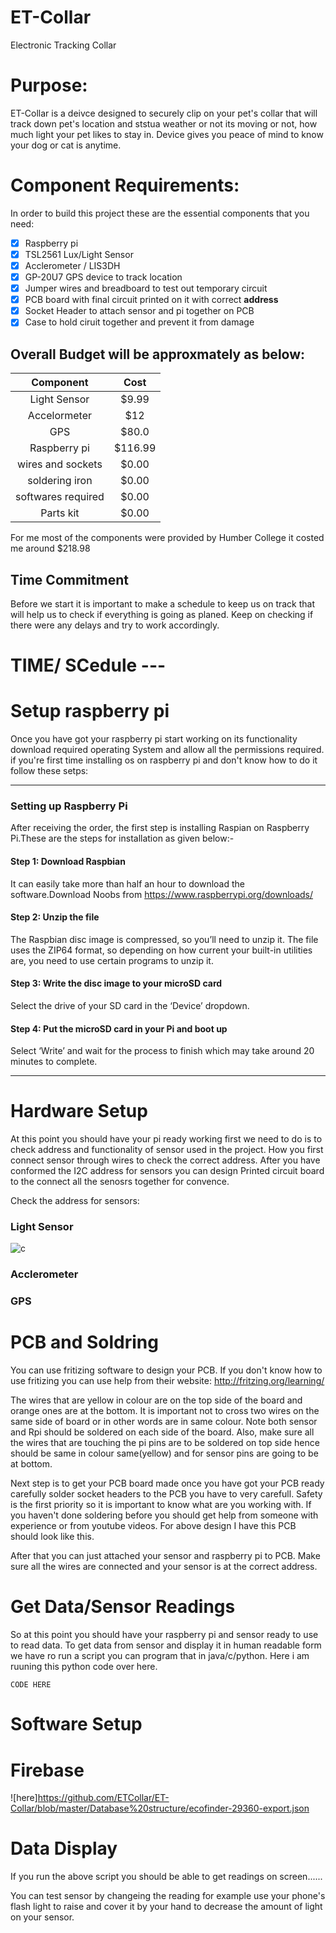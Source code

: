 # ET-Collar
Electronic Tracking Collar


# Purpose:

ET-Collar is a deivce designed to securely clip on your pet's collar that will track down pet's location and ststua weather or not its moving or not, how much light your pet likes to stay in. Device gives you peace of mind to know your dog or cat is anytime.

# Component Requirements:

In order to build this project these are the essential components that you need:

- [x] Raspberry pi
- [x] TSL2561 Lux/Light Sensor
- [x] Acclerometer / LIS3DH
- [x] GP-20U7 GPS device to track location 
- [x] Jumper wires and breadboard to test out temporary circuit 
- [x] PCB board with final circuit printed on it with correct <b>address</b>
- [x] Socket Header to attach sensor and pi together on PCB
- [x] Case to hold ciruit together and prevent it from damage 

## Overall Budget will be approxmately as below:

| Component          | Cost   |
| :------------:     | :-----:| 
| Light Sensor       | $9.99  |
| Accelormeter       | $12    |
| GPS                | $80.0  |
| Raspberry pi       | $116.99|
| wires and sockets  | $0.00  |
| soldering iron     | $0.00  |
| softwares required | $0.00  |
| Parts kit          | $0.00  |

For me most of the components were provided by Humber College it costed me around $218.98

## Time Commitment 

Before we start it is important to make a schedule to keep us on track that will help us to check if everything is going as planed. 
Keep on checking if there were any delays and try to work accordingly.

# TIME/ SCedule ---


# Setup raspberry pi

Once you have got your raspberry pi start working on its functionality download required operating System and allow all the permissions required. if you're first time installing os on raspberry pi and don't know how to do it follow these setps:

---
### Setting up Raspberry Pi
After receiving the order, the first step is installing Raspian on Raspberry Pi.These are the steps for installation as given below:-

#### Step 1: Download Raspbian
It can easily take more than half an hour to download the software.Download Noobs from https://www.raspberrypi.org/downloads/ 

#### Step 2: Unzip the file
The Raspbian disc image is compressed, so you’ll need to unzip it. The file uses the ZIP64 format, so depending on how current your built-in utilities are, you need to use certain programs to unzip it.

#### Step 3: Write the disc image to your microSD card
Select the drive of your SD card in the ‘Device’ dropdown.

#### Step 4: Put the microSD card in your Pi and boot up
Select ‘Write’ and wait for the process to finish which may take around 20 minutes to complete.

---

# Hardware Setup

At this point you should have your pi ready working first we need to do is to check address and functionality of sensor used in the project. How you first connect sensor through wires to check the correct address. After you have conformed the I2C address for sensors  you can design Printed circuit board to the connect all the senosrs together for convence.

Check the address for sensors:

### Light Sensor
![c](https://user-images.githubusercontent.com/43556409/49120745-e9ab0a80-f27b-11e8-8392-84376b9dc8cc.jpeg)

### Acclerometer


### GPS


# PCB and Soldring

You can use fritizing software to design your PCB. If you don't know how to use fritizing you can use help from their website:
http://fritzing.org/learning/

The wires that are yellow in colour are on the top side of the board and orange ones are at the bottom. It is important not to cross two wires on the same side of board or in other words are in same colour. Note both sensor and Rpi should be soldered on each side of the board. Also, make sure all the wires that are touching the pi pins are to be soldered on top side hence should be same in colour same(yellow) and for sensor pins are going to be at bottom.


Next step is to get your PCB board made once you have got your PCB ready carefully solder socket headers to the PCB you have to very carefull.
Safety is the first priority so it is important to know what are you working with. If you haven't done soldering before you should get  help from someone with experience or from youtube videos.
For above design I have this PCB should look like this.


After that you can just attached your sensor and raspberry pi to PCB. Make sure all the wires are connected and your sensor is at the correct address.

# Get Data/Sensor Readings

So at this point you should have your raspberry pi and sensor ready to use to read data. To get data from sensor and display it in human readable form we have ro run a script you can program that in java/c/python. Here i am ruuning this python code over here.

```
CODE HERE

```

# Software Setup

# Firebase

![here]https://github.com/ETCollar/ET-Collar/blob/master/Database%20structure/ecofinder-29360-export.json

# Data Display

If you run the above script you should be able to get readings on screen......



You can test sensor by changeing the reading for example use your phone's flash light to raise and cover it by your hand to decrease the amount of light on your sensor.



